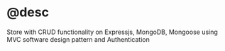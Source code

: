 # @desc

Store with CRUD functionality on Expressjs, MongoDB, Mongoose using MVC software design pattern and Authentication
